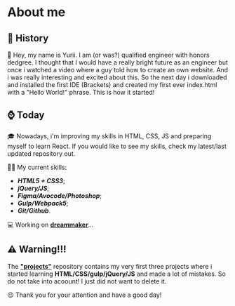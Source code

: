 # About me

## :book: History 

:call_me_hand: Hey, my name is Yurii. I am (or was?) qualified engineer with honors dedgree. I thought that I would have a really bright future as an engineer but once i watched a video where a guy told how to create an own website. And i was really interesting and excited about this. So the next day i downloaded and installed the first IDE (Brackets) and created my first ever index.html with a "Hello World!" phrase. This is how it started!

## :watch: Today

:mortar_board: Nowadays, i'm improving my skills in HTML, CSS, JS and preparing myself to learn React. If you would like to see my skills, check my latest/last updated repository out.

:man_technologist: My current skills:
- ***HTML5 + CSS3***;
- ***jQuery/JS***;
- ***Figma/Avocode/Photoshop***;
- ***Gulp/Webpack5***;
- ***Git/Github***.

:computer: Working on [__dreammaker__](https://github.com/mrdeviantart/dreammaker)...


## :warning: Warning!!!

The [__"projects"__](https://github.com/mrdeviantart/projects) repository contains my very first three projects where i started learning __HTML/CSS/gulp/jQuery/JS__ and made a lot of mistakes. So do not take into acoount! I just did not want to delete it.


:wink: Thank you for your attention and have a good day!

<!---
mrdeviantart/mrdeviantart is a ✨ special ✨ repository because its `README.md` (this file) appears on your GitHub profile.
You can click the Preview link to take a look at your changes.
--->
